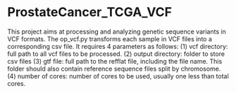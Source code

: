 # ProstateCancer_TCGA_VCF
This project aims at processing and analyzing genetic sequence variants in VCF formats.
The op_vcf.py transforms each sample in VCF files into a corresponding csv file. It requires 4 parameters as follows:
(1) vcf directory: full path to all vcf files to be processed.
(2) output directory: folder to store csv files
(3) gtf file: full path to the refflat file, including the file name. This folder should also contain reference sequence files split by chromosome.
(4) number of cores: number of cores to be used, usually one less than total cores.
